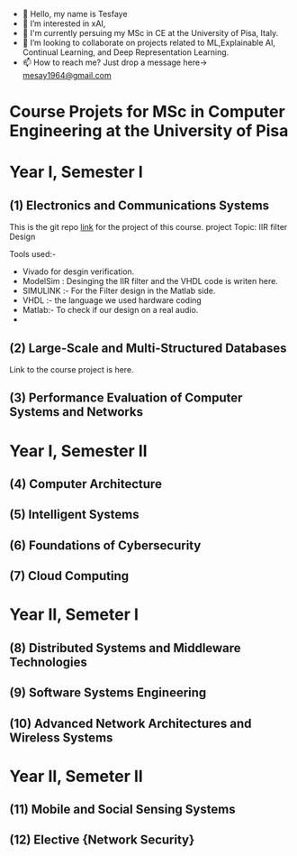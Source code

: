 - 👋 Hello, my name is Tesfaye
- 👀 I’m interested in xAI,
- 🌱 I'm currently persuing my MSc in CE at the University of Pisa, Italy.
- 💞️ I’m looking to collaborate on projects related to ML,Explainable AI, Continual Learning, and Deep Representation Learning.
- 📫 How to reach me? Just drop a message here-> mesay1964@gmail.com

<!---
LijTesfaye/LijTesfaye is a ✨ special ✨ repository because its `README.md` (this file) appears on your GitHub profile.
You can click the Preview link to take a look at your changes.
--->
# Course Projets for MSc in Computer Engineering at the University of Pisa
# Year I, Semester I
## (1) Electronics and Communications Systems
This is the git repo [link](https://github.com/LijTesfaye/IIR-Filter-in-VHDL) for the project of this course.
project Topic: IIR filter Design

Tools used:-
- Vivado for desgin verification.
- ModelSim : Desinging the IIR filter and the VHDL code is writen here.
- SIMULINK :- For the Filter design in the Matlab side.
- VHDL :- the language we used hardware coding
- Matlab:- To check if our design on a real audio.
- 
## (2) Large-Scale and Multi-Structured Databases
Link to the course project is here.
## (3) Performance Evaluation of Computer Systems and Networks	

# Year I, Semester II
## (4) Computer Architecture
## (5) Intelligent Systems	
## (6) Foundations of Cybersecurity
## (7) Cloud Computing	

# Year II, Semeter I
## (8) Distributed Systems and Middleware Technologies	
## (9) Software Systems Engineering	
## (10) Advanced Network Architectures and Wireless Systems	 

# Year II, Semeter II
## (11) Mobile and Social Sensing Systems	
## (12) Elective {Network Security}

